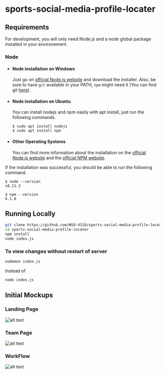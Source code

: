 # sports-social-media-profile-locater


## Requirements

For development, you will only need Node.js and a node global package installed in your environement.

### Node
- #### Node installation on Windows

  Just go on [official Node.js website](https://nodejs.org/) and download the installer.
Also, be sure to have `git` available in your PATH, `npm` might need it (You can find git [here](https://git-scm.com/)).

- #### Node installation on Ubuntu

  You can install nodejs and npm easily with apt install, just run the following commands.
  
      $ sudo apt install nodejs
      $ sudo apt install npm

- #### Other Operating Systems
  You can find more information about the installation on the [official Node.js website](https://nodejs.org/) and the [official NPM website](https://npmjs.org/).

If the installation was successful, you should be able to run the following command.

    $ node --version
    v8.11.3

    $ npm --version
    6.1.0
    
## Running Locally

```sh
git clone https://github.com/WSU-4110/sports-social-media-profile-locater.git 
cd sports-social-media-profile-locater
npm install
node index.js
```

### To view changes without restart of server 

```sh
nodemon index.js
```

Instead of

```sh
node index.js
```

## Initial Mockups

### Landing Page
![alt text](https://github.com/WSU-4110/sports-social-media-profile-locater/blob/main/Mockups/MockUI-Home.png?raw=true)

### Team Page
![alt text](https://github.com/WSU-4110/sports-social-media-profile-locater/blob/main/Mockups/MockUI-PlayerCards.png?raw=true)

### WorkFlow
![alt text](https://github.com/WSU-4110/sports-social-media-profile-locater/blob/main/Mockups/Workflow2.png?raw=true)
